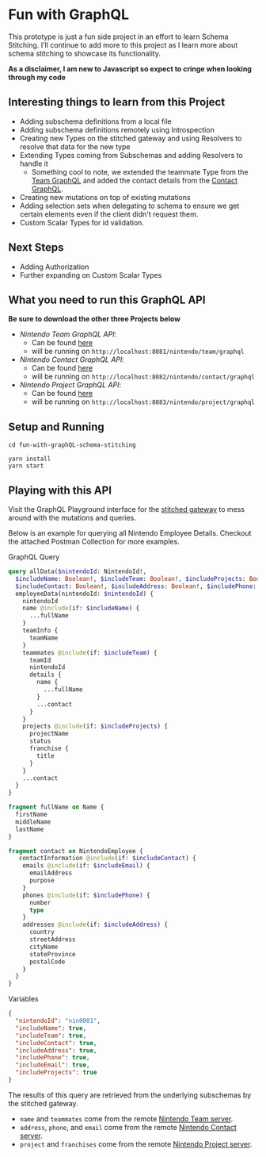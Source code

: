 # Fun with GraphQL
This prototype is just a fun side project in an effort to learn Schema Stitching. 
I'll continue to add more to this project as I learn more about schema stitching to showcase its functionality. 

**As a disclaimer, I am new to Javascript so expect to cringe when looking through my code** 

## Interesting things to learn from this Project
- Adding subschema definitions from a local file 
- Adding subschema definitions remotely using Introspection
- Creating new Types on the stitched gateway and using Resolvers to resolve that data for the new type
- Extending Types coming from Subschemas and adding Resolvers to handle it
    - Something cool to note, we extended the teammate Type from the [Team GraphQL](https://github.com/HeroOfTheWild/nintendo-team-graphql-api) and added the contact details from the [Contact GraphQL](https://github.com/HeroOfTheWild/nintendo-contact-graphql-api/tree/master/src/main/resources/graphql). 
- Creating new mutations on top of existing mutations
- Adding selection sets when delegating to schema to ensure we get certain elements even if the client didn't request them. 
- Custom Scalar Types for id validation. 


## Next Steps
- Adding Authorization
- Further expanding on Custom Scalar Types

## What you need to run this GraphQL API
**Be sure to download the other three Projects below**
- _Nintendo Team GraphQL API_: 
    - Can be found [here](https://github.com/HeroOfTheWild/nintendo-team-graphql-api) 
    - will be running on `http://localhost:8081/nintendo/team/graphql`
- _Nintendo Contact GraphQL API_: 
    - Can be found [here](https://github.com/HeroOfTheWild/nintendo-contact-graphql-api)
    - will be running on `http://localhost:8082/nintendo/contact/graphql`
- _Nintendo Project GraphQL API_: 
    - Can be found [here](https://github.com/HeroOfTheWild/nintendo-project-graphql-api)
    - will be running on `http://localhost:8083/nintendo/project/graphql`


## Setup and Running

```shell
cd fun-with-graphQL-schema-stitching

yarn install
yarn start
```

## Playing with this API 
Visit the GraphQL Playground interface for the [stitched gateway](http://localhost:8080/nintendo/playground) to mess around with the mutations and queries. 

Below is an example for querying all Nintendo Employee Details. Checkout the attached Postman Collection for more examples. 

 GraphQL Query
```graphql
query allData($nintendoId: NintendoId!, 
  $includeName: Boolean!, $includeTeam: Boolean!, $includeProjects: Boolean!, 
  $includeContact: Boolean!, $includeAddress: Boolean!, $includePhone: Boolean!, $includeEmail: Boolean!){
  employeeData(nintendoId: $nintendoId) {
    nintendoId
    name @include(if: $includeName) {
      ...fullName
    }
    teamInfo {
      teamName
    }
    teammates @include(if: $includeTeam) {
      teamId
      nintendoId
      details {
        name {
          ...fullName
        }
        ...contact
      }
    }
    projects @include(if: $includeProjects) {
      projectName
      status
      franchise {
        title
      }
    }
    ...contact
  }
}

fragment fullName on Name {
  firstName
  middleName
  lastName
}

fragment contact on NintendoEmployee {
   contactInformation @include(if: $includeContact) {
    emails @include(if: $includeEmail) {
      emailAddress
      purpose
    }
    phones @include(if: $includePhone) {
      number
      type
    }
    addresses @include(if: $includeAddress) {
      country
      streetAddress
      cityName
      stateProvince
      postalCode
    }
  }
}
```

Variables
```json 
{
  "nintendoId": "nin0001",
  "includeName": true,
  "includeTeam": true,
  "includeContact": true,
  "includeAddress": true,
  "includePhone": true,
  "includeEmail": true,
  "includeProjects": true
}
```

The results of this query are retrieved from the underlying subschemas by the stitched gateway. 
- `name` and `teammates` come from the remote [Nintendo Team server](https://github.com/HeroOfTheWild/nintendo-team-graphql-api). 
- `address`, `phone`, and `email` come from the remote [Nintendo Contact server](https://github.com/HeroOfTheWild/nintendo-contact-graphql-api).
- `project` and `franchises` come from the remote [Nintendo Project server](https://github.com/HeroOfTheWild/nintendo-project-graphql-api).
